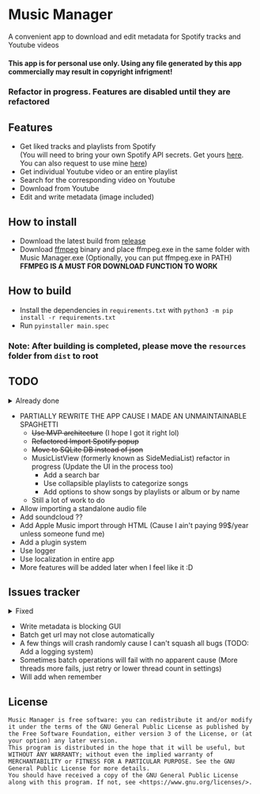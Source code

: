 # Music Manager
A convenient app to download and edit metadata for Spotify tracks and Youtube videos
#### This app is for personal use only. Using any file generated by this app commercially may result in copyright infrigment!

[//]: # (![Promote]&#40;images/promo.png&#41;)

### Refactor in progress. Features are disabled until they are refactored

## Features
- Get liked tracks and playlists from Spotify \
  (You will need to bring your own Spotify API secrets. Get yours
[here](https://developer.spotify.com/). You can also request to use mine [here]())
- Get individual Youtube video or an entire playlist
- Search for the corresponding video on Youtube
- Download from Youtube
- Edit and write metadata (image included)

## How to install
- Download the latest build from [release](https://github.com/letiendat198/MediaManager/releases)
- Download [ffmpeg](https://www.ffmpeg.org/) binary and place ffmpeg.exe in the same folder with Music Manager.exe 
(Optionally, you can put ffmpeg.exe in PATH) \
**FFMPEG IS A MUST FOR DOWNLOAD FUNCTION TO WORK**

## How to build
- Install the dependencies in `requirements.txt` with `python3 -m pip install -r requirements.txt`
- Run `pyinstaller main.spec`
### Note: After building is completed, please move the `resources` folder from `dist` to root

## TODO
<details>
  <summary>Already done</summary>

- ~~Add Batch download Youtube~~
- ~~Allow user to specify download path~~
- ~~Change to id based storage~~
- ~~Create a DataHandler to handle all those playlist and stuffs~~
- ~~Fetch album data from Spotify and show it~~
- ~~Allow to add a Spotify playlist~~
- ~~Allow to add a Youtube video and playlist (I don't use YT playlist much so this gonna be put off :D)~~
- ~~Refresh yt-title when yt-url is changed~~
- ~~Show tracks separated by playlist~~ (And sorted by A-Z)
- ~~Batch get url skip songs that already have url~~
- ~~Store mp3 path info of songs~~
- ~~Validate downloaded info~~ (When hit Refresh) (Investigate missing downloads too - Probably overlapping song names)
- ~~Auto change mp3 metadata with supplied info~~ (When download, click "Save" or do Batch write metadata. Batch download 
not gonna write metadata. Write batch metadata manually)
- ~~Limit QThreadpool to something more reasonable so that 
Chrome webdriver not gonna murder someone machine~~ (Make a setting menu to set this too. Also 6 threads seems resonable)
- ~~Show album image~~ ~~(Rework showing logic: Prioritize embeded image)~~
- ~~Allow user to add album image~~
- ~~Delete button should delete downloaded track~~\
- ~~Allow user to add a mp3 file as download-path for songs~~
- ~~Add a button to choose download path~~
- ~~Allow user to choose whether to skip downloaded when doing batch download (Maybe get url too)~~ (Available in setting menu)
- ~~Allow user to add an mp3 file~~
- ~~Do import json~~ (Just copy-paste every json file in folder)
- ~~Add a settings menu~~
- ~~Change popups to actually look decent~~
- ~~Download video from Youtube now include thumbnails~~
</details>

- PARTIALLY REWRITE THE APP CAUSE I MADE AN UNMAINTAINABLE SPAGHETTI
  - ~~Use MVP architecture~~ (I hope I got it right lol)
  - ~~Refactored Import Spotify popup~~
  - ~~Move to SQLite DB instead of json~~
  - MusicListView (formerly known as SideMediaList) refactor in progress (Update the UI in the
process too)
    - Add a search bar
    - Use collapsible playlists to categorize songs
    - Add options to show songs by playlists or album or by name
  - Still a lot of work to do
- Allow importing a standalone audio file
- Add soundcloud ??
- Add Apple Music import through HTML (Cause I ain't paying 99$/year unless someone fund me)
- Add a plugin system
- Use logger
- Use localization in entire app
- More features will be added later when I feel like it :D

## Issues tracker
<details>
  <summary>Fixed</summary>

- ~~Flickering popups~~ (Turns out you don't init QWidget many times. And don't restate UI elements many time. 
Just handle dynamic stuffs in a seperate function. Somehow only affected Download and Search)
- ~~Image chooser keep reopen~~ (Do not write .connect() in somewhere that run multiple time)
- ~~Song with same name will overlap when download~~ (File name now come with artist)
- ~~Delete button (Also other buttons too but less obvious) firing n times when used n times~~ (Again, do not write
.connect() somewhere it will be called multiple times)
- ~~DataManager may take 2 update first time to generate working data.json~~
</details>

- Write metadata is blocking GUI
- Batch get url may not close automatically
- A few things will crash randomly cause I can't squash all bugs (TODO: Add a logging system)
- Sometimes batch operations will fail with no apparent cause (More threads more fails, just retry or lower thread count in settings)
- Will add when remember

## License
    Music Manager is free software: you can redistribute it and/or modify it under the terms of the GNU General Public License as published by the Free Software Foundation, either version 3 of the License, or (at your option) any later version.
    This program is distributed in the hope that it will be useful, but WITHOUT ANY WARRANTY; without even the implied warranty of MERCHANTABILITY or FITNESS FOR A PARTICULAR PURPOSE. See the GNU General Public License for more details.
    You should have received a copy of the GNU General Public License along with this program. If not, see <https://www.gnu.org/licenses/>. 
